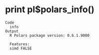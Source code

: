 # print pl$polars_info()

    Code
      info
    Output
      R Polars package version: 0.6.1.9000
      
      Features:          
      simd FALSE
      

